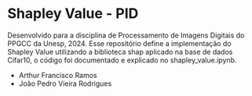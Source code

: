 # Shapley Value - PID

Desenvolvido para a disciplina de Processamento de Imagens Digitais do PPGCC da Unesp, 2024.
Esse repositório define a implementação do Shapley Value utilizando a biblioteca shap aplicado na base de dados Cifar10, o código foi documentado e explicado no shapley_value.ipynb.

- Arthur Francisco Ramos
- João Pedro Vieira Rodrigues